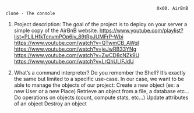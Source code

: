                                                               0x00. AirBnB clone - The console
1. Project description:
The goal of the project is to deploy on your server a simple copy of the AirBnB website.
https://www.youtube.com/playlist?list=PLlLHfkTcnvmPOp6jv_89tRpJUMFrP-Wbi
https://www.youtube.com/watch?v=QTwmCB_AWqI
https://www.youtube.com/watch?v=jeJwRB33YNg
https://www.youtube.com/watch?v=ZwCD8cNZk9U
https://www.youtube.com/watch?v=LrQhULlFJdU


2. What’s a command interpreter?
Do you remember the Shell? It’s exactly the same but limited to a specific use-case. In our case, we want to be able to manage the objects of our project:
          Create a new object (ex: a new User or a new Place)
          Retrieve an object from a file, a database etc…
          Do operations on objects (count, compute stats, etc…)
          Update attributes of an object
          Destroy an object
